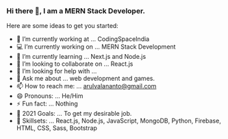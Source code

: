 ### Hi there 👋, I am a MERN Stack Developer.

Here are some ideas to get you started:

- 🔭 I’m currently working at ... CodingSpaceIndia
- 💻 I’m currently working on ... MERN Stack Development
- 🌱 I’m currently learning ... Next.js and Node.js
- 👯 I’m looking to collaborate on ... React.js
- 🤔 I’m looking for help with ... 
- 💬 Ask me about ... web development and games.
- 📫 How to reach me: ... arulvalananto@gmail.com 
- 😄 Pronouns: ...  He/Him
- ⚡ Fun fact: ... Nothing
- 🤗 2021 Goals: ... To get my desirable job.
- 🚀 Skillsets: ... React.js, Node.js, JavaScript, MongoDB, Python, Firebase, HTML, CSS, Sass, Bootstrap
